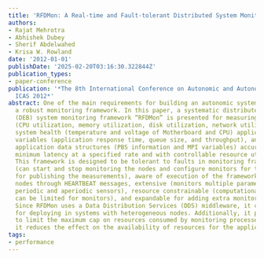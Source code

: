 ```yaml
---
title: 'RFDMon: A Real-time and Fault-tolerant Distributed System Monitoring Approach'
authors:
- Rajat Mehrotra
- Abhishek Dubey
- Sherif Abdelwahed
- Krisa W. Rowland
date: '2012-01-01'
publishDate: '2025-02-20T03:16:30.322844Z'
publication_types:
- paper-conference
publication: '*The 8th International Conference on Autonomic and Autonomous Systems
  ICAS 2012*'
abstract: One of the main requirements for building an autonomic system is to have
  a robust monitoring framework. In this paper, a systematic distributed event based
  (DEB) system monitoring framework “RFDMon” is presented for measuring system variables
  (CPU utilization, memory utilization, disk utilization, network utilization, etc.),
  system health (temperature and voltage of Motherboard and CPU) application performance
  variables (application response time, queue size, and throughput), and scientific
  application data structures (PBS information and MPI variables) accurately with
  minimum latency at a specified rate and with controllable resource utilization.
  This framework is designed to be tolerant to faults in monitoring framework, self-configuring
  (can start and stop monitoring the nodes and configure monitors for threshold values/changes
  for publishing the measurements), aware of execution of the framework on multiple
  nodes through HEARTBEAT messages, extensive (monitors multiple parameters through
  periodic and aperiodic sensors), resource constrainable (computational resources
  can be limited for monitors), and expandable for adding extra monitors on the fly.
  Since RFDMon uses a Data Distribution Services (DDS) middleware, it can be used
  for deploying in systems with heterogeneous nodes. Additionally, it provides a functionality
  to limit the maximum cap on resources consumed by monitoring processes such that
  it reduces the effect on the availability of resources for the applications.
tags:
- performance
---
```

